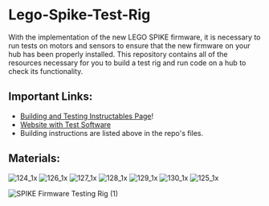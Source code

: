# Lego-Spike-Test-Rig
With the implementation of the new LEGO SPIKE firmware, it is necessary to run tests on motors and sensors to ensure that the new firmware on your hub has been properly installed. This repository contains all of the resources necessary for you to build a test rig and run code on a hub to check its functionality.

## Important Links: 
- [Building and Testing Instructables Page](https://www.instructables.com/LEGO-SPIKE-Firmware-Testing-Rig-1/)!
- [Website with Test Software](https://iliketocode2.pyscriptapps.com/firmware-rig-feedback/latest/)
- Building instructions are listed above in the repo's files.

## Materials:
![124_1x](https://github.com/user-attachments/assets/aaa700c2-b9b9-445a-a9fe-ff3de9a2596d)
![126_1x](https://github.com/user-attachments/assets/b9a449d3-20f0-40f7-bd13-55ab1cc99275)
![127_1x](https://github.com/user-attachments/assets/10c25256-8df8-409e-b2e2-8da931b6c4bd)
![128_1x](https://github.com/user-attachments/assets/8c73bc62-9db5-46e9-b5b2-ff5b8c4bfda7)
![129_1x](https://github.com/user-attachments/assets/b747ac05-f72e-478f-b317-4e447994f35e)
![130_1x](https://github.com/user-attachments/assets/fddae056-db02-40d4-b702-33e7c25be732)
![125_1x](https://github.com/user-attachments/assets/3b95364b-2f5b-462b-976a-461097691c42)

![SPIKE Firmware Testing Rig (1)](https://github.com/user-attachments/assets/356f2877-520b-40d7-821e-909eb007b1b6)
